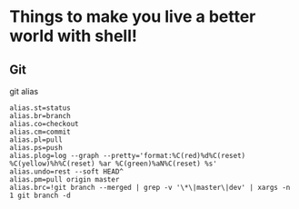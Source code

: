 # Things to make you live a better world with shell!
## Git 
git alias
```
alias.st=status
alias.br=branch
alias.co=checkout
alias.cm=commit
alias.pl=pull
alias.ps=push
alias.plog=log --graph --pretty='format:%C(red)%d%C(reset) %C(yellow)%h%C(reset) %ar %C(green)%aN%C(reset) %s'
alias.undo=rest --soft HEAD^
alias.pm=pull origin master
alias.brc=!git branch --merged | grep -v '\*\|master\|dev' | xargs -n 1 git branch -d
```
